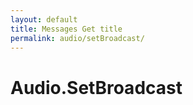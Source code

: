 ```yaml
---
layout: default
title: Messages Get title
permalink: audio/setBroadcast/
---
```

# Audio.SetBroadcast
